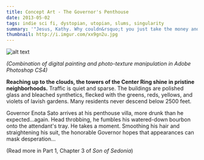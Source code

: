 ```yaml
---
title: Concept Art - The Governor's Penthouse
date: 2013-05-02
tags: indie sci fi, dystopian, utopian, slums, singularity
summary: '"Jesus, Kathy. Why couldn&rsquo;t you just take the money and keep quiet?" - Governor Enota Sato'
thumbnail: http://i.imgur.com/xx9gn2u.jpg
---
```


![alt text](http://i.imgur.com/0whwtyb.jpg "Title")

*(Combination of digital painting and photo-texture manipulation in Adobe Photoshop CS4)*

**Reaching up to the clouds, the towers of the Center Ring shine in pristine neighborhoods.** Traffic is quiet and sparse. The buildings are polished glass and bleached synthetics, flecked with the greens, reds, yellows, and violets of lavish gardens. Many residents never descend below 2500 feet.

Governor Enota Sato arrives at his penthouse villa, more drunk than he expected...again. Head throbbing, he fumbles his watered-down bourbon onto the attendant's tray. He takes a moment. Smoothing his hair and straightening his suit, the honorable Governor hopes that appearances can mask desperation...

(Read more in Part 1, Chapter 3 of *Son of Sedonia*)






